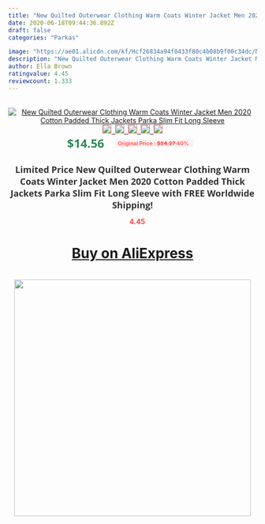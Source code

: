 ```yaml
---
title: "New Quilted Outerwear Clothing Warm Coats Winter Jacket Men 2020 Cotton Padded Thick Jackets Parka Slim Fit Long Sleeve"
date: 2020-06-18T09:44:36.892Z
draft: false
categories: "Parkas"

image: "https://ae01.alicdn.com/kf/Hcf26834a94f0433f80c4b08b9f00c34dc/New-Quilted-Outerwear-Clothing-Warm-Coats-Winter-Jacket-Men-2020-Cotton-Padded-Thick-Jackets-Parka-Slim.jpg"
description: "New Quilted Outerwear Clothing Warm Coats Winter Jacket Men 2020 Cotton Padded Thick Jackets Parka Slim Fit Long Sleeve"
author: Ella Brown
ratingvalue: 4.45
reviewcount: 1.333
---
```

<br>
<div style="text-align: center;">
<a href="https://s.click.aliexpress.com/e/_AKzWHn" target="_blank" rel="nofollow noopener noreferrer"><img alt="New Quilted Outerwear Clothing Warm Coats Winter Jacket Men 2020 Cotton Padded Thick Jackets Parka Slim Fit Long Sleeve" class="magnifier-image" src="https://ae01.alicdn.com/kf/Hcf26834a94f0433f80c4b08b9f00c34dc/New-Quilted-Outerwear-Clothing-Warm-Coats-Winter-Jacket-Men-2020-Cotton-Padded-Thick-Jackets-Parka-Slim.jpg_640x640.jpg">
<br>
<img style="border:1px solid salmon" src="https://ae01.alicdn.com/kf/Hcf26834a94f0433f80c4b08b9f00c34dc/New-Quilted-Outerwear-Clothing-Warm-Coats-Winter-Jacket-Men-2020-Cotton-Padded-Thick-Jackets-Parka-Slim.jpg_120x120.jpg">&nbsp;&nbsp;<img style="border:1px solid salmon" src="https://ae01.alicdn.com/kf/H7f9ac928008d46a1954394f32a72fc49G/New-Quilted-Outerwear-Clothing-Warm-Coats-Winter-Jacket-Men-2020-Cotton-Padded-Thick-Jackets-Parka-Slim.jpg_120x120.jpg">&nbsp;&nbsp;<img style="border:1px solid salmon" src="https://ae01.alicdn.com/kf/Hac34cfd4bf854795b49782ad97aa4908A/New-Quilted-Outerwear-Clothing-Warm-Coats-Winter-Jacket-Men-2020-Cotton-Padded-Thick-Jackets-Parka-Slim.jpg_120x120.jpg">&nbsp;&nbsp;<img style="border:1px solid salmon" src="https://ae01.alicdn.com/kf/H6180fa2e89544f0499671f6489337dcdm/New-Quilted-Outerwear-Clothing-Warm-Coats-Winter-Jacket-Men-2020-Cotton-Padded-Thick-Jackets-Parka-Slim.jpg_120x120.jpg">&nbsp;&nbsp;<img style="border:1px solid salmon" src="https://ae01.alicdn.com/kf/Hb770167bfcc24d16a638ee031cb93dbaX/New-Quilted-Outerwear-Clothing-Warm-Coats-Winter-Jacket-Men-2020-Cotton-Padded-Thick-Jackets-Parka-Slim.jpg_120x120.jpg"></a></div><br0>
<div style="text-align: center;"><span style="background-color: white; border: 0px; box-sizing: border-box; color: seagreen; display: inline-block; font-family: &quot;open sans&quot; , &quot;arial&quot; , &quot;helvetica&quot; , sans-serif , &quot;heiti&quot;; font-size: 24px; font-stretch: inherit; font-weight: 700; line-height: inherit; margin: 0px 10px 0px 0px; padding: 0px; vertical-align: middle;">$14.56 </span>
<span style="background: rgb(255 , 241 , 241); border-radius: 3px; border: 0px; box-sizing: border-box; color: #ff4747; display: inline-block; font-family: inherit; font-size: 12px; font-stretch: inherit; font-style: inherit; font-variant: inherit; font-weight: 600; line-height: inherit; margin: 0px; padding: 2px 5px; transform: scale(0.9); vertical-align: middle;">Original Price : <b style="text-decoration: line-through;">$24.27 </b> 40%&nbsp;&nbsp;</span></div>
<h1 style="color: #333333; display: inline-block; font-family: &quot;open sans&quot; , &quot;arial&quot; , &quot;helvetica&quot; , sans-serif , &quot;heiti&quot;; font-size: 18px; font-stretch: inherit; font-weight: 700; text-align: center;">Limited Price New Quilted Outerwear Clothing Warm Coats Winter Jacket Men 2020 Cotton Padded Thick Jackets Parka Slim Fit Long Sleeve with FREE Worldwide Shipping!</h1>
<div style="color: #ff4747; text-align: center;">
<img src="https://4.bp.blogspot.com/-M0ZcTcb-5uY/XleCXlxnR4I/AAAAAAAAAEc/OrjgMkXV1oMQFaCRZj5HQwOCBcu3w1FegCPcBGAYYCw/s1600/star.png" style="height: 15px;">&nbsp;<b>4.45</b></div>
<div class="button_cont" align="center"><a class="buynow_a" href="https://s.click.aliexpress.com/e/_AKzWHn" target="_blank" rel="nofollow noopener noreferrer"><H1>Buy on AliExpress</H1></a></div><br>
<div class="separator" style="clear: both; text-align: center;">
<img src="https://lh3.googleusercontent.com/-pTy5HemUv9M/XlePHvY0dAI/AAAAAAAAAE4/0nX5iRUoIWY8eMW9Dpxeirr157OZliDIgCLcBGAsYHQ/s1600/badge.gif" width="480">
</div>
